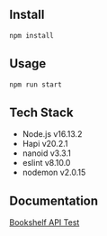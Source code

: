 ## Install

```sh
npm install
```

## Usage

```sh
npm run start
```

## Tech Stack

- Node.js v16.13.2
- Hapi v20.2.1
- nanoid v3.3.1
- eslint v8.10.0
- nodemon v2.0.15

## Documentation

[Bookshelf API Test](https://documenter.getpostman.com/view/15365188/UVkvJCL5)